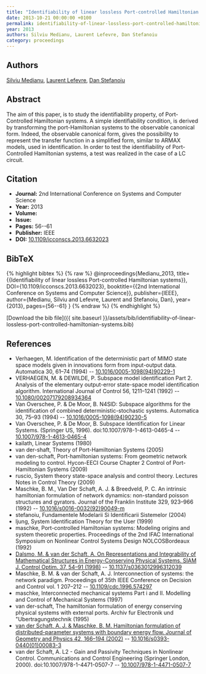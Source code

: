 ```yaml
---
title: "Identifiability of linear lossless Port-controlled Hamiltonian systems"
date: 2013-10-21 00:00:00 +0100
permalink: identifiability-of-linear-lossless-port-controlled-hamiltonian-systems
year: 2013
authors: Silviu Medianu, Laurent Lefevre, Dan Stefanoiu
category: proceedings
---
```

 
## Authors
[Silviu Medianu](authors/silviu-medianu), [Laurent Lefevre](authors/laurent-lefevre), [Dan Stefanoiu](authors/dan-stefanoiu)
 
## Abstract
The aim of this paper, is to study the identifiability property, of Port-Controlled Hamiltonian systems. A simple identifiability condition, is derived by transforming the port-Hamiltonian systems to the observable canonical form. Indeed, the observable canonical form, gives the possibility to represent the transfer function in a simplified form, similar to ARMAX models, used in identification. In order to test the identifiability of Port-Controlled Hamiltonian systems, a test was realized in the case of a LC circuit.
 
## Citation
- **Journal:** 2nd International Conference on Systems and Computer Science
- **Year:** 2013
- **Volume:** 
- **Issue:** 
- **Pages:** 56--61
- **Publisher:** IEEE
- **DOI:** [10.1109/icconscs.2013.6632023](https://doi.org/10.1109/icconscs.2013.6632023)
 
## BibTeX
{% highlight bibtex %}
{% raw %}
@inproceedings{Medianu_2013,
  title={{Identifiability of linear lossless Port-controlled Hamiltonian systems}},
  DOI={10.1109/icconscs.2013.6632023},
  booktitle={{2nd International Conference on Systems and Computer Science}},
  publisher={IEEE},
  author={Medianu, Silviu and Lefevre, Laurent and Stefanoiu, Dan},
  year={2013},
  pages={56--61}
}
{% endraw %}
{% endhighlight %}
 
[Download the bib file]({{ site.baseurl }}/assets/bib/identifiability-of-linear-lossless-port-controlled-hamiltonian-systems.bib)
 
## References
- Verhaegen, M. Identification of the deterministic part of MIMO state space models given in innovations form from input-output data. Automatica 30, 61–74 (1994) -- [10.1016/0005-1098(94)90229-1](https://doi.org/10.1016/0005-1098(94)90229-1)
- VERHAEGEN, M. & DEWILDE, P. Subspace model identification Part 2. Analysis of the elementary output-error state-space model identification algorithm. International Journal of Control 56, 1211–1241 (1992) -- [10.1080/00207179208934364](https://doi.org/10.1080/00207179208934364)
- Van Overschee, P. & De Moor, B. N4SID: Subspace algorithms for the identification of combined deterministic-stochastic systems. Automatica 30, 75–93 (1994) -- [10.1016/0005-1098(94)90230-5](https://doi.org/10.1016/0005-1098(94)90230-5)
- Van Overschee, P. & De Moor, B. Subspace Identification for Linear Systems. (Springer US, 1996). doi:10.1007/978-1-4613-0465-4 -- [10.1007/978-1-4613-0465-4](https://doi.org/10.1007/978-1-4613-0465-4)
- kailath, Linear Systems (1980)
- van der-shaft, Theory of Port-Hamiltonian Systems (2005)
- van den-schaft, Port-hamiltonian systems: From geometric network modeling to control. Hycon-EECI Course Chapter 2 Control of Port-Hamiltonian Systems (2009)
- ruscio, System theory state-space analysis and control theory. Lectures Notes in Control Theory (2009)
- Maschke, B. M., Van Der Schaft, A. J. & Breedveld, P. C. An intrinsic hamiltonian formulation of network dynamics: non-standard poisson structures and gyrators. Journal of the Franklin Institute 329, 923–966 (1992) -- [10.1016/s0016-0032(92)90049-m](https://doi.org/10.1016/s0016-0032(92)90049-m)
- stefanoiu, Fundamentele Modelarii Si Identificarii Sistemelor (2004)
- ljung, System Identification Theory for the User (1999)
- maschke, Port-controlled Hamiltonian systems: Modeling origins and system theoretic properties. Proceedings of the 2nd IFAC International Symposium on Nonlinear Control Systems Design NOLCOSBordeaux (1992)
- [Dalsmo, M. & van der Schaft, A. On Representations and Integrability of Mathematical Structures in Energy-Conserving Physical Systems. SIAM J. Control Optim. 37, 54–91 (1998)](on-representations-and-integrability-of-mathematical-structures-in-energy-conserving-physical-systems) -- [10.1137/s0363012996312039](https://doi.org/10.1137/s0363012996312039)
- Maschke, B. M. & van der Schaft, A. J. Interconnection of systems: the network paradigm. Proceedings of 35th IEEE Conference on Decision and Control vol. 1 207–212 -- [10.1109/cdc.1996.574297](https://doi.org/10.1109/cdc.1996.574297)
- maschke, Interconnected mechanical systems Part i and II. Modelling and Control of Mechanical Systems (1997)
- van der-schaft, The hamiltonian formulation of energy conserving physical systems with external ports. Archiv fur Electronik und "Ubertragungstechnik (1995)
- [van der Schaft, A. J. & Maschke, B. M. Hamiltonian formulation of distributed-parameter systems with boundary energy flow. Journal of Geometry and Physics 42, 166–194 (2002)](hamiltonian-formulation-of-distributed-parameter-systems-with-boundary-energy-flow) -- [10.1016/s0393-0440(01)00083-3](https://doi.org/10.1016/s0393-0440(01)00083-3)
- van der Schaft, A. L2 - Gain and Passivity Techniques in Nonlinear Control. Communications and Control Engineering (Springer London, 2000). doi:10.1007/978-1-4471-0507-7 -- [10.1007/978-1-4471-0507-7](https://doi.org/10.1007/978-1-4471-0507-7)

